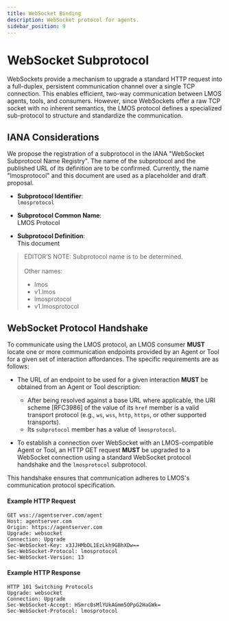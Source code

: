 ```yaml
---
title: WebSocket Binding
description: WebSocket protocol for agents.
sidebar_position: 9
---
```


# WebSocket Subprotocol

WebSockets provide a mechanism to upgrade a standard HTTP request into a full-duplex, persistent communication channel over a single TCP connection. 
This enables efficient, two-way communication between LMOS agents, tools, and consumers. However, since WebSockets offer a raw TCP socket with no inherent semantics, the LMOS protocol defines a specialized sub-protocol to structure and standardize the communication. 

## IANA Considerations

We propose the registration of a subprotocol in the IANA "WebSocket Subprotocol Name Registry". The name of the subprotocol and the published URL of its definition are to be confirmed. Currently, the name "lmosprotocol" and this document are used as a placeholder and draft proposal.

- **Subprotocol Identifier**:  
  `lmosprotocol`
  
- **Subprotocol Common Name**:  
  LMOS Protocol
  
- **Subprotocol Definition**:  
  This document

  
> EDITOR’S NOTE: Subprotocol name is to be determined.  <br></br>
Other names:
> * lmos
> * v1.lmos
> * lmosprotocol
> * v1.lmosprotocol

## WebSocket Protocol Handshake

To communicate using the LMOS protocol, an LMOS consumer **MUST** locate one or more communication endpoints provided by an Agent or Tool for a given set of interaction affordances. The specific requirements are as follows:

- The URL of an endpoint to be used for a given interaction **MUST** be obtained from an Agent or Tool description:  
  - After being resolved against a base URL where applicable, the URI scheme [RFC3986] of the value of its `href` member is a valid transport protocol (e.g., `ws`, `wss`, `http`, `https`, or other supported transports).  
  - Its `subprotocol` member has a value of `lmosprotocol`.  

- To establish a connection over WebSocket with an LMOS-compatible Agent or Tool, an HTTP GET request **MUST** be upgraded to a WebSocket connection using a standard WebSocket protocol handshake and the `lmosprotocol` subprotocol.  

This handshake ensures that communication adheres to LMOS's communication protocol specification.  

#### Example HTTP Request  
```http  
GET wss://agentserver.com/agent
Host: agentserver.com  
Origin: https://agentserver.com  
Upgrade: websocket  
Connection: Upgrade  
Sec-WebSocket-Key: x3JJHMbDL1EzLkh9GBhXDw==  
Sec-WebSocket-Protocol: lmosprotocol  
Sec-WebSocket-Version: 13  
```  

#### Example HTTP Response  
```http  
HTTP 101 Switching Protocols  
Upgrade: websocket  
Connection: Upgrade  
Sec-WebSocket-Accept: HSmrc0sMlYUkAGmm5OPpG2HaGWk=  
Sec-WebSocket-Protocol: lmosprotocol  
```
